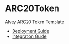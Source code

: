 # ARC20Token
Alvey ARC20 Token Template

* [Deployment Guide](https://docs.alvey.site/en/ARC20-Token-Introduce.html)
* [Integration Guide](https://docs.alvey.site/en/ARC20-integration.html)
